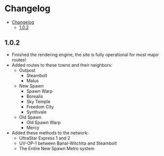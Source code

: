 # Changelog

- [Changelog](#changelog)
  - [1.0.2](#102)

## 1.0.2

- Finished the rendering engine, the site is fully operational for most major routes!
- Added routes to these towns and their neighbors:
  - Outpost
    - Steambolt
    - Malus
  - New Spawn
    - Spawn Warp
    - Borealis
    - Sky Temple
    - Freedom City
    - Synthvale
  - Old Spawn
    - Old Spawn Warp
    - Mercy
- Added these methods to the network:
  - UltraStar Express 1 and 2
  - UV-OP-1 between Banal-Witchita and Steambolt
  - The Entire New Spawn Metro system

